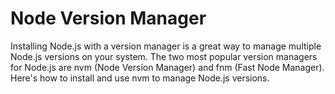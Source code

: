 # Node Version Manager
Installing Node.js with a version manager is a great way to manage multiple Node.js versions on your system. The two most popular version managers for Node.js are nvm (Node Version Manager) and fnm (Fast Node Manager). Here's how to install and use nvm to manage Node.js versions.
